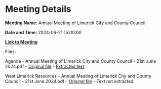 # Meeting Details

**Meeting Name:** Annual Meeting of Limerick City and County Council

**Date and Time:** 2024-06-21 15:00:00

**[Link to Meeting](https://www.limerick.ie/council/whats-on/annual-meeting-of-limerick-city-and-county-council-0)**

Files: 

Agenda - Annual Meeting of Limerick City and County Council - 21st June 2024.pdf - [Original file](https://www.limerick.ie/sites/default/files/media/documents/2024-06/00-agenda-annual-meeting-of-limerick-city-and-county-council-21st-june-2024.pdf) - [Extracted text](./Agenda%20-%20Annual%20Meeting%20of%20Limerick%20City%20and%20County%20Council%20-%2021st%20June%202024.md)

West Limerick Resources - Annual Meeting of Limerick City and County Council - 21st June 2024.pdf - [Original file](https://www.limerick.ie/sites/default/files/media/documents/2024-06/west-limerick-resources-annual-meeting-of-limerick-city-and-county-council-21st-june-2024.pdf) - Text not extracted

